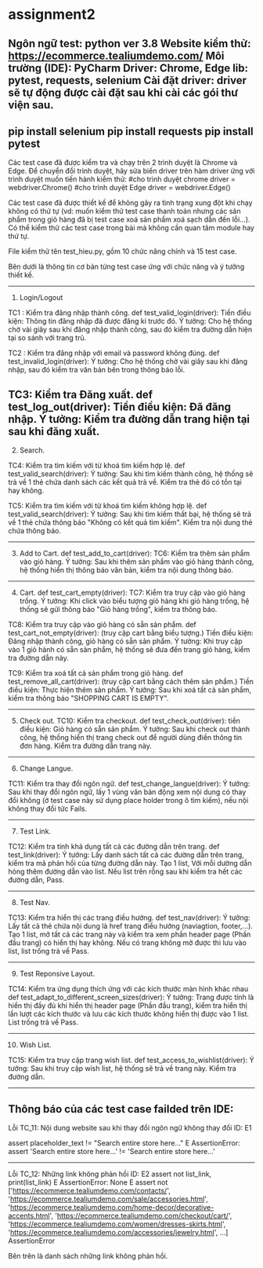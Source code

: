 # assignment2

Ngôn ngữ test: python ver 3.8
Website kiểm thử: https://ecommerce.tealiumdemo.com/
Môi trường (IDE): PyCharm
Driver: Chrome, Edge
lib: pytest, requests, selenium
Cài đặt driver: driver sẽ tự động được cài đặt sau khi cài các gói thư viện sau.
---------------
pip install selenium
pip install requests
pip install pytest
---------------

Các test case đã được kiểm tra và chạy trên 2 trình duyệt là Chrome và Edge. Để chuyển đổi trình duyệt, hãy sửa biến driver trên hàm driver ứng với trình duyệt muốn tiến hành kiểm thử: 
#cho trình duyệt chrome
driver = webdriver.Chrome()
#cho trình duyệt Edge
driver = webdriver.Edge()

Các test case đã được thiết kế để không gây ra tình trạng xung đột khi chạy không có thứ tự (vd: muốn kiểm thử test case thanh toán nhưng các sản phẩm trong giỏ hàng đã bị test case xoá sản phẩm xoá sạch dẫn đến lỗi...). Có thể kiểm thử các test case trong bài mà không cần quan tâm module hay thứ tự.

File kiểm thử tên test_hieu.py, gồm 10 chức năng chính và 15 test case.

Bên dưới là thông tin cơ bản từng test case ứng với chức năng và ý tưởng thiết kế.

---------------
1. Login/Logout

TC1 : Kiểm tra đăng nhập thành công.
def test_valid_login(driver):
Tiền điều kiện: Thông tin đăng nhập đã được đăng kí trước đó.
Ý tưởng: Cho hệ thống chờ vài giây sau khi đăng nhập thành công, sau đó kiểm tra đường dẫn hiện tại so sánh với trang trủ.

TC2 : Kiểm tra đăng nhập với email và password không đúng.
def test_invalid_login(driver):
Ý tưởng:  Cho hệ thống chờ vài giây sau khi đăng nhập, sau đó kiểm tra văn bản bên trong thông báo lỗi.

TC3: Kiểm tra Đăng xuất.
def test_log_out(driver):
Tiền điều kiện: Đã đăng nhập.
Ý tưởng: Kiểm tra đường dẫn trang hiện tại sau khi đăng xuất.
---------------------
2. Search.

TC4: Kiểm tra tìm kiếm với từ khoá tìm kiếm hợp lệ.
def test_valid_search(driver):
Ý tưởng: Sau khi tìm kiếm thành công, hệ thống sẽ trả về 1 thẻ chứa danh sách các kết quả trả về. Kiểm tra thẻ đó có tồn tại hay không.

TC5: Kiểm tra tìm kiếm với từ khoá tìm kiếm không hợp lệ.
def test_valid_search(driver):
Ý tưởng: Sau khi tìm kiếm thất bại, hệ thống sẽ trả về 1 thẻ chứa thông báo "Không có kết quả tìm kiếm". Kiểm tra nội dung thẻ chứa thông báo.

------------------
3. Add to Cart.
def test_add_to_cart(driver):
TC6: Kiểm tra thêm sản phẩm vào giỏ hàng.
Ý tưởng: Sau khi thêm sản phẩm vào giỏ hàng thành công, hệ thống hiển thị thông báo văn bản, kiểm tra nội dung thông báo.

------------------
4. Cart.
def test_cart_empty(driver):
TC7: Kiểm tra truy cập vào giỏ hàng trống.
Ý tưởng: Khi click vào biểu tượng giỏ hàng khi giỏ hàng trống, hệ thống sẽ gửi thông báo "Giỏ hàng trống", kiểm tra thông báo.

TC8: Kiểm tra truy cập vào giỏ hàng có sẵn sản phẩm.
def test_cart_not_empty(driver):
(truy cập cart bằng biểu tượng.)
Tiền điều kiện: Đăng nhập thành công, giỏ hàng có sẵn sản phẩm.
Ý tưởng: Khi truy cập vào 1 giỏ hành có sẵn sản phẩm, hệ thống sẽ đưa đến trang giỏ hàng, kiểm tra đường dẫn này.

TC9: Kiểm tra xoá tất cả sản phẩm trong giỏ hàng.
def test_remove_all_cart(driver):
(truy cập cart bằng cách thêm sản phẩm.)
Tiền điều kiện: Thực hiện thêm sản phẩm.
Ý tưởng: Sau khi xoá tất cả sản phẩm, kiểm tra thông báo "SHOPPING CART IS EMPTY".

----------------------
5. Check out. 
TC10: Kiểm tra checkout.
def test_check_out(driver):
tiền điều kiện: Giỏ hàng có sẵn sản phẩm.
Ý tưởng: Sau khi check out thành công, hệ thống hiển thị trang check out để người dùng điền thông tin đơn hàng. Kiểm tra đường dẫn trang này.

----------------------
6. Change Langue.

TC11: Kiểm tra thay đổi ngôn ngữ.
def test_change_langue(driver):
Ý tưởng: Sau khi thay đổi ngôn ngữ, lấy 1 vùng văn bản động xem nội dung có thay đổi không (ở test case này sử dụng place holder trong ô tìm kiếm), nếu nội không thay đổi tức Fails.

-----------------------
7. Test Link.

TC12: Kiểm tra tính khả dụng tất cả các đường dẫn trên trang.
def test_link(driver):
Ý tưởng: Lấy danh sách tất cả các đường dẫn trên trang, kiểm tra mã phản hồi của từng đường dẫn này. Tạo 1 list, Với mỗi dường dẫn hỏng thêm đường dẫn vào list. Nếu list trên rỗng sau khi kiểm tra hết các đường dẫn, Pass.

--------------------------
8. Test Nav.

TC13: Kiểm tra hiển thị các trang điều hướng.
def test_nav(driver):
Ý tưởng: Lấy tất cả thẻ chứa nội dung là href trang điều hướng (naviagtion, footer,...). Tạo 1 list, mở tất cả các trang này và kiểm tra xem phần header page (Phần đầu trang) có hiển thị hay không. Nếu có trang không mở được thì lưu vào list, list trống trả về Pass.

---------------------------
9. Test Reponsive Layout.

TC14: Kiểm tra ứng dụng thích ứng với các kích thước màn hình khác nhau
def test_adapt_to_different_screen_sizes(driver):
Ý tưởng: Trang được tính là hiển thị đầy đủ khi hiển thị header page (Phần đầu trang), kiểm tra hiển thị lần lượt các kích thước và lưu các kích thước không hiển thị được vào 1 list. List trống trả về Pass.

---------------------------
10. Wish List.

TC15: Kiểm tra truy cập trang wish list.
def test_access_to_wishlist(driver):
Ý tưởng: Sau khi truy cập wish list, hệ thống sẽ trả về trang này. Kiểm tra đường dẫn.

-----------------------------
Thông báo của các test case failded trên IDE:
------------------------

Lỗi TC_11: Nội dung website sau khi thay đổi ngôn ngữ không thay đổi
ID: E1

assert placeholder_text != "Search entire store here..."
E       AssertionError: assert 'Search entire store here...' != 'Search entire store here...'

-------------------------------
Lỗi TC_12: Những link không phản hồi
ID: E2
assert not list_link, print(list_link)
E       AssertionError: None
E       assert not ['https://ecommerce.tealiumdemo.com/contacts/', 'https://ecommerce.tealiumdemo.com/sale/accessories.html', 'https://ecommerce.tealiumdemo.com/home-decor/decorative-accents.html', 'https://ecommerce.tealiumdemo.com/checkout/cart/', 'https://ecommerce.tealiumdemo.com/women/dresses-skirts.html', 'https://ecommerce.tealiumdemo.com/accessories/jewelry.html', ...]
AssertionError

Bên trên là danh sách những link không phản hồi.



